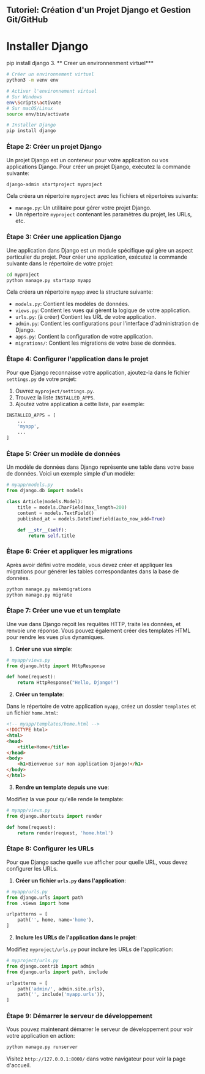 ## Tutoriel: Création d'un Projet Django et Gestion Git/GitHub

# Installer Django
pip install django
   3. ** Creer un  environnenment virtuel***
```bash
# Créer un environnement virtuel
python3 -m venv env

# Activer l'environnement virtuel
# Sur Windows
env\Scripts\activate
# Sur macOS/Linux
source env/bin/activate

# Installer Django
pip install django
```

### Étape 2: Créer un projet Django

Un projet Django est un conteneur pour votre application ou vos applications Django. Pour créer un projet Django, exécutez la commande suivante:

```bash
django-admin startproject myproject
```

Cela créera un répertoire `myproject` avec les fichiers et répertoires suivants:

- `manage.py`: Un utilitaire pour gérer votre projet Django.
- Un répertoire `myproject` contenant les paramètres du projet, les URLs, etc.

### Étape 3: Créer une application Django

Une application dans Django est un module spécifique qui gère un aspect particulier du projet. Pour créer une application, exécutez la commande suivante dans le répertoire de votre projet:

```bash
cd myproject
python manage.py startapp myapp
```

Cela créera un répertoire `myapp` avec la structure suivante:

- `models.py`: Contient les modèles de données.
- `views.py`: Contient les vues qui gèrent la logique de votre application.
- `urls.py`: (à créer) Contient les URL de votre application.
- `admin.py`: Contient les configurations pour l'interface d'administration de Django.
- `apps.py`: Contient la configuration de votre application.
- `migrations/`: Contient les migrations de votre base de données.

### Étape 4: Configurer l'application dans le projet

Pour que Django reconnaisse votre application, ajoutez-la dans le fichier `settings.py` de votre projet:

1. Ouvrez `myproject/settings.py`.
2. Trouvez la liste `INSTALLED_APPS`.
3. Ajoutez votre application à cette liste, par exemple:

```python
INSTALLED_APPS = [
    ...
    'myapp',
    ...
]
```

### Étape 5: Créer un modèle de données

Un modèle de données dans Django représente une table dans votre base de données. Voici un exemple simple d'un modèle:

```python
# myapp/models.py
from django.db import models

class Article(models.Model):
    title = models.CharField(max_length=200)
    content = models.TextField()
    published_at = models.DateTimeField(auto_now_add=True)

    def __str__(self):
        return self.title
```

### Étape 6: Créer et appliquer les migrations

Après avoir défini votre modèle, vous devez créer et appliquer les migrations pour générer les tables correspondantes dans la base de données.

```bash
python manage.py makemigrations
python manage.py migrate
```

### Étape 7: Créer une vue et un template

Une vue dans Django reçoit les requêtes HTTP, traite les données, et renvoie une réponse. Vous pouvez également créer des templates HTML pour rendre les vues plus dynamiques.

1. **Créer une vue simple**:

```python
# myapp/views.py
from django.http import HttpResponse

def home(request):
    return HttpResponse("Hello, Django!")
```

2. **Créer un template**:

Dans le répertoire de votre application `myapp`, créez un dossier `templates` et un fichier `home.html`:

```html
<!-- myapp/templates/home.html -->
<!DOCTYPE html>
<html>
<head>
    <title>Home</title>
</head>
<body>
    <h1>Bienvenue sur mon application Django!</h1>
</body>
</html>
```

3. **Rendre un template depuis une vue**:

Modifiez la vue pour qu'elle rende le template:

```python
# myapp/views.py
from django.shortcuts import render

def home(request):
    return render(request, 'home.html')
```

### Étape 8: Configurer les URLs

Pour que Django sache quelle vue afficher pour quelle URL, vous devez configurer les URLs.

1. **Créer un fichier `urls.py` dans l'application**:

```python
# myapp/urls.py
from django.urls import path
from .views import home

urlpatterns = [
    path('', home, name='home'),
]
```

2. **Inclure les URLs de l'application dans le projet**:

Modifiez `myproject/urls.py` pour inclure les URLs de l'application:

```python
# myproject/urls.py
from django.contrib import admin
from django.urls import path, include

urlpatterns = [
    path('admin/', admin.site.urls),
    path('', include('myapp.urls')),
]
```

### Étape 9: Démarrer le serveur de développement

Vous pouvez maintenant démarrer le serveur de développement pour voir votre application en action:

```bash
python manage.py runserver
```

Visitez `http://127.0.0.1:8000/` dans votre navigateur pour voir la page d'accueil.

